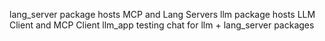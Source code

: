 lang_server package hosts MCP and Lang Servers
llm package hosts LLM Client and MCP Client
llm_app testing chat for llm + lang_server packages
